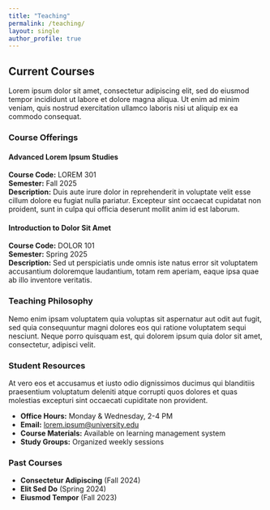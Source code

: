 ```yaml
---
title: "Teaching"
permalink: /teaching/
layout: single
author_profile: true
---
```


## Current Courses

Lorem ipsum dolor sit amet, consectetur adipiscing elit, sed do eiusmod tempor incididunt ut labore et dolore magna aliqua. Ut enim ad minim veniam, quis nostrud exercitation ullamco laboris nisi ut aliquip ex ea commodo consequat.

### Course Offerings

#### Advanced Lorem Ipsum Studies
**Course Code:** LOREM 301  
**Semester:** Fall 2025  
**Description:** Duis aute irure dolor in reprehenderit in voluptate velit esse cillum dolore eu fugiat nulla pariatur. Excepteur sint occaecat cupidatat non proident, sunt in culpa qui officia deserunt mollit anim id est laborum.

#### Introduction to Dolor Sit Amet
**Course Code:** DOLOR 101  
**Semester:** Spring 2025  
**Description:** Sed ut perspiciatis unde omnis iste natus error sit voluptatem accusantium doloremque laudantium, totam rem aperiam, eaque ipsa quae ab illo inventore veritatis.

### Teaching Philosophy

Nemo enim ipsam voluptatem quia voluptas sit aspernatur aut odit aut fugit, sed quia consequuntur magni dolores eos qui ratione voluptatem sequi nesciunt. Neque porro quisquam est, qui dolorem ipsum quia dolor sit amet, consectetur, adipisci velit.

### Student Resources

At vero eos et accusamus et iusto odio dignissimos ducimus qui blanditiis praesentium voluptatum deleniti atque corrupti quos dolores et quas molestias excepturi sint occaecati cupiditate non provident.

- **Office Hours:** Monday & Wednesday, 2-4 PM
- **Email:** lorem.ipsum@university.edu
- **Course Materials:** Available on learning management system
- **Study Groups:** Organized weekly sessions

### Past Courses

- **Consectetur Adipiscing** (Fall 2024)
- **Elit Sed Do** (Spring 2024)
- **Eiusmod Tempor** (Fall 2023)
